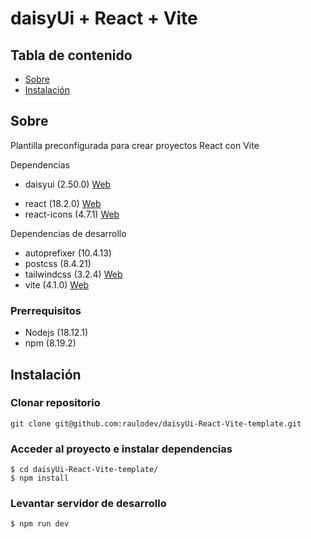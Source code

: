 # daisyUi + React + Vite

## Tabla de contenido

- [Sobre](#about)
- [Instalación](#getting_started)


## Sobre <a name = "about"></a>

Plantilla preconfigurada para crear proyectos React con Vite

Dependencias

-  daisyui (2.50.0)  [Web](https://daisyui.com/docs/install/)
<!-- -  framer-motion (9.0.1) [Web](https://www.framer.com/docs/) -->
-  react (18.2.0) [Web](https://reactjs.org/docs/getting-started.html)
-  react-icons (4.7.1) [Web](https://react-icons.github.io/react-icons/)

Dependencias de desarrollo

-  autoprefixer (10.4.13)
-  postcss (8.4.21)
-  tailwindcss (3.2.4) [Web](https://tailwindcss.com/docs/installation)
-  vite (4.1.0) [Web](https://vitejs.dev/guide/)


### Prerrequisitos

- Nodejs (18.12.1)
- npm (8.19.2)


## Instalación <a name = "getting_started"></a>


### Clonar repositorio

```console
git clone git@github.com:raulodev/daisyUi-React-Vite-template.git
```

### Acceder al proyecto e instalar dependencias

```console
$ cd daisyUi-React-Vite-template/
$ npm install
```

### Levantar servidor de desarrollo

```console
$ npm run dev
```